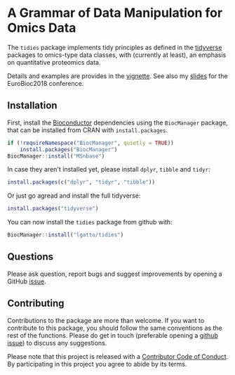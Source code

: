 # A Grammar of Data Manipulation for Omics Data

The `tidies` package implements tidy principles as defined in
the [tidyverse](https://www.tidyverse.org/) packages to omics-type
data classes, with (currently at least), an emphasis on quantitative
proteomics data.

Details and examples are provides in the
[vignette](https://lgatto.github.io/tidies/articles/tidies.html). See
also my [slides](http://bit.ly/tidies-eurobioc18) for the EuroBioc2018
conference.

## Installation

First, install the [Bioconductor](https://bioconductor.org/)
dependencies using the `BiocManager` package, that can be installed
from CRAN with `install.packages`.


```r
if (!requireNamespace("BiocManager", quietly = TRUE))
    install.packages("BiocManager")
BiocManager::install("MSnbase")
```

In case they aren't installed yet, please install `dplyr`, `tibble`
and `tidyr`:

```r
install.packages(c("dplyr", "tidyr", "tibble"))
```

Or just go agread and install the full tidyverse:

```r
install.packages("tidyverse")
```

You can now install the `tidies` package from github with:

```r
BiocManager::install("lgatto/tidies")
```

## Questions

Please ask question, report bugs and suggest improvements by opening a
GitHub [issue](https://github.com/lgatto/tidies/issues).

## Contributing

Contributions to the package are more than welcome. If you want to
contribute to this package, you should follow the same conventions as
the rest of the functions. Please do get in touch (preferable opening
a [github issue](https://github.com/lgatto/tidies/issues/)) to discuss
any suggestions.

Please note that this project is released with a [Contributor Code of
Conduct](https://github.com/lgatto/tidies/blob/master/CONDUCT.md). By
participating in this project you agree to abide by its terms.
